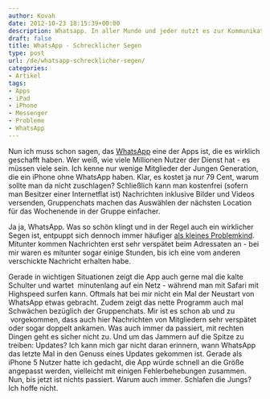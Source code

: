 ```yaml
---
author: Kovah
date: 2012-10-23 18:15:39+00:00
description: Whatsapp. In aller Munde und jeder nutzt es zur Kommunikation. Doch was so toll scheint, hat auch seine Schattenseiten.
draft: false
title: WhatsApp - Schrecklicher Segen
type: post
url: /de/whatsapp-schrecklicher-segen/
categories:
- Artikel
tags:
- Apps
- iPad
- iPhone
- Messenger
- Probleme
- WhatsApp
---
```


Nun ich muss schon sagen, das [WhatsApp](http://www.whatsapp.com/) eine der Apps ist, die es wirklich geschafft haben. Wer weiß, wie viele Millionen Nutzer der Dienst hat - es müssen viele sein. Ich kenne nur wenige Mitglieder der Jungen Generation, die ein iPhone ohne WhatsApp haben. Klar, es kostet ja nur 79 Cent, warum sollte man da nicht zuschlagen? Schließlich kann man kostenfrei (sofern man Besitzer einer Internetflat ist) Nachrichten inklusive Bilder und Videos versenden, Gruppenchats machen das Auswählen der nächsten Location für das Wochenende in der Gruppe einfacher.

Ja ja, WhatsApp. Was so schön klingt und in der Regel auch ein wirklicher Segen ist, entpuppt sich dennoch immer häufiger [als kleines Problemkind](http://com-pliziert.de/wenn-der-whatsapp-messenger-probleme-macht-oder-sich-aufhangt/). Mitunter kommen Nachrichten erst sehr verspätet beim Adressaten an - bei mir waren es mitunter sogar einige Stunden, bis ich eine vom anderen verschickte Nachricht erhalten habe.

Gerade in wichtigen Situationen zeigt die App auch gerne mal die kalte Schulter und wartet  minutenlang auf ein Netz - während man mit Safari mit Highspeed surfen kann. Oftmals hat bei mir nicht ein Mal der Neustart von WhatsApp etwas gebracht.
Zudem zeigt das nette Programm auch mal Schwächen bezüglich der Gruppenchats. Mir ist es schon ab und zu  vorgekommen, dass auch hier Nachrichten von Mitgliedern sehr verspätet oder sogar doppelt ankamen. Was auch immer da passiert, mit rechten Dingen geht es sicher nicht zu.
Und um das Jammern auf die Spitze zu treiben: Updates? Ich kann mich gar nicht daran erinnern, wann WhatsApp das letzte Mal in den Genuss eines Updates gekommen ist. Gerade als iPhone 5 Nutzer hatte ich gedacht, die App würde schnell an die Größe angepasst werden, vielleicht mit einigen Fehlerbehebungen zusammen. Nun, bis jetzt ist nichts passiert. Warum auch immer. Schlafen die Jungs? Ich hoffe nicht.
